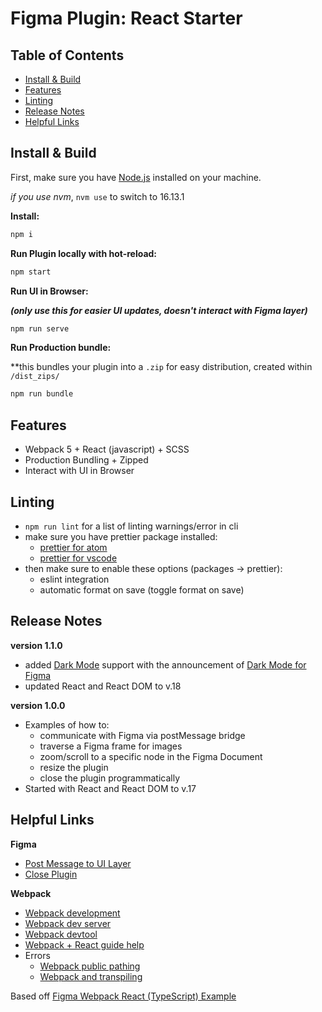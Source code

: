 # Figma Plugin: React Starter

## Table of Contents

- [Install & Build](#install--build)
- [Features](#features)
- [Linting](#linting)
- [Release Notes](#release-notes)
- [Helpful Links](#helpful-links)

## Install & Build

First, make sure you have [Node.js](https://nodejs.org) installed on your machine.

_if you use nvm_, `nvm use` to switch to 16.13.1

**Install:**

```bash
npm i
```

**Run Plugin locally with hot-reload:**

```bash
npm start
```

**Run UI in Browser:**

***(only use this for easier UI updates, doesn't interact with Figma layer)***

```bash
npm run serve
```

**Run Production bundle:**

**this bundles your plugin into a `.zip` for easy distribution, created within `/dist_zips/`

```bash
npm run bundle
```

## Features

- Webpack 5 + React (javascript) + SCSS
- Production Bundling + Zipped
- Interact with UI in Browser

## Linting

- `npm run lint` for a list of linting warnings/error in cli
- make sure you have prettier package installed:
  - [prettier for atom](https://atom.io/packages/prettier-atom)
  - [prettier for vscode](https://marketplace.visualstudio.com/items?itemName=esbenp.prettier-vscode)
- then make sure to enable these options (packages → prettier):
  - eslint integration
  - automatic format on save (toggle format on save)

## Release Notes

**version 1.1.0**

- added [Dark Mode](https://www.figma.com/plugin-docs/css-variables/) support with the announcement of [Dark Mode for Figma](https://help.figma.com/hc/en-us/articles/5576781786647-Change-themes-in-Figma)
- updated React and React DOM to v.18

**version 1.0.0**

- Examples of how to:
  - communicate with Figma via postMessage bridge
  - traverse a Figma frame for images
  - zoom/scroll to a specific node in the Figma Document
  - resize the plugin
  - close the plugin programmatically
- Started with React and React DOM to v.17

## Helpful Links

**Figma**

- [Post Message to UI Layer](https://www.figma.com/plugin-docs/api/figma-ui/#postmessage)
- [Close Plugin](https://www.figma.com/plugin-docs/api/figma-ui/#close)

**Webpack**

- [Webpack development](https://webpack.js.org/guides/development/)
- [Webpack dev server](https://webpack.js.org/configuration/dev-server/)
- [Webpack devtool](https://webpack.js.org/configuration/devtool/)
- [Webpack + React guide help](https://www.toptal.com/react/webpack-react-tutorial-pt-1)
- Errors
  - [Webpack public pathing](https://stackoverflow.com/questions/64294706/webpack5-automatic-publicpath-is-not-supported-in-this-browser)
  - [Webpack and transpiling](https://stackoverflow.com/questions/59709252/how-can-i-solve-my-typescript-eslint-webpack-transpiling-problem)

Based off [Figma Webpack React (TypeScript) Example](https://github.com/figma/plugin-samples#webpack--react)
